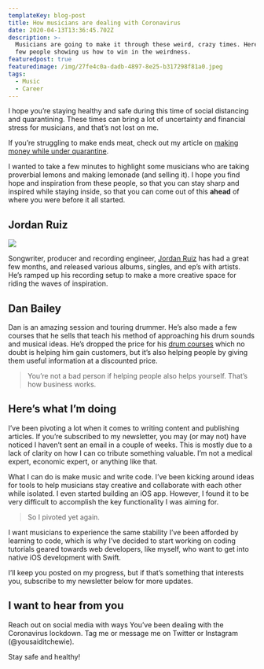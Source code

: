 ```yaml
---
templateKey: blog-post
title: How musicians are dealing with Coronavirus
date: 2020-04-13T13:36:45.702Z
description: >-
  Musicians are going to make it through these weird, crazy times. Here are a
  few people showing us how to win in the weirdness. 
featuredpost: true
featuredimage: /img/27fe4c0a-dadb-4897-8e25-b317298f81a0.jpeg
tags:
  - Music
  - Career
---
```

I hope you’re staying healthy and safe during this time of social distancing and quarantining. These times can bring a lot of uncertainty and financial stress for musicians, and that’s not lost on me. 

If you’re struggling to make ends meat, check out my article on [making money while under quarantine](https://www.yousaiditchewie.com/blog/how-musicians-can-make-money-while-quarantined/). 

I wanted to take a few minutes to highlight some musicians who are taking proverbial lemons and making lemonade (and selling it). I hope you find hope and inspiration from these people, so that you can stay sharp and inspired while staying inside, so that you can come out of this **ahead** of where you were before it all started. 

## Jordan Ruiz

![](/img/dd53e012-2639-4cf5-bf19-d0c9942f9536.jpeg)

 Songwriter, producer and recording engineer, [Jordan Ruiz](http://thejordanruiz.com) has had a great few months, and released various albums, singles, and ep’s with artists. He’s ramped up his recording setup to make a more creative space for riding the waves of inspiration.

## Dan Bailey

Dan is an amazing session and touring drummer. He’s also made a few courses that he sells that teach his method of approaching his drum sounds and musical ideas. He’s dropped the price for his [drum courses](http://www.drichardbailey.com/) which no doubt is helping him gain customers, but it’s also helping people by giving them useful information at a discounted price. 

> You’re not a bad person if helping people also helps yourself. That’s how business works. 

## Here’s what I’m doing

I’ve been pivoting a lot when it comes to writing content and publishing articles. If you’re subscribed to my newsletter, you may (or may not) have noticed I haven’t sent an email in a couple of weeks. This is mostly due to a lack of clarity on how I can co tribute something valuable. I’m not a medical expert, economic expert, or anything like that. 

What I can do is make music and write code. I’ve been kicking around ideas for tools to help musicians stay creative and collaborate with each other while isolated. I even started building an iOS app. However, I found it to be very difficult to accomplish the key functionality I was aiming for. 

> So I pivoted yet again. 

I want musicians to experience the same stability I’ve been afforded by learning to code, which is why I’ve decided to start working on coding tutorials geared towards web developers, like myself, who want to get into native iOS development with Swift. 

I’ll keep you posted on my progress, but if that’s something that interests you, subscribe to my newsletter below for more updates. 

## I want to hear from you

Reach out on social media with ways You’ve been dealing with the Coronavirus lockdown. Tag me or message me on Twitter or Instagram (@yousaiditchewie).

Stay safe and healthy!
